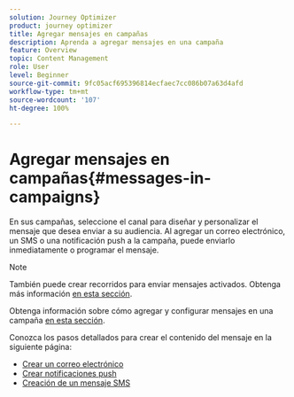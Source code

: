 ```yaml
---
solution: Journey Optimizer
product: journey optimizer
title: Agregar mensajes en campañas
description: Aprenda a agregar mensajes en una campaña
feature: Overview
topic: Content Management
role: User
level: Beginner
source-git-commit: 9fc05acf695396814ecfaec7cc086b07a63d4afd
workflow-type: tm+mt
source-wordcount: '107'
ht-degree: 100%

---
```



# Agregar mensajes en campañas{#messages-in-campaigns}

En sus campañas, seleccione el canal para diseñar y personalizar el mensaje que desea enviar a su audiencia. Al agregar un correo electrónico, un SMS o una notificación push a la campaña, puede enviarlo inmediatamente o programar el mensaje.

>[!NOTE]
>También puede crear recorridos para enviar mensajes activados. Obtenga más información [en esta sección](messages-in-journeys.md).

Obtenga información sobre cómo agregar y configurar mensajes en una campaña [en esta sección](../campaigns/create-campaign.md).

Conozca los pasos detallados para crear el contenido del mensaje en la siguiente página:

* [Crear un correo electrónico](create-email.md)
* [Crear notificaciones push](create-push.md)
* [Creación de un mensaje SMS](create-sms.md)
